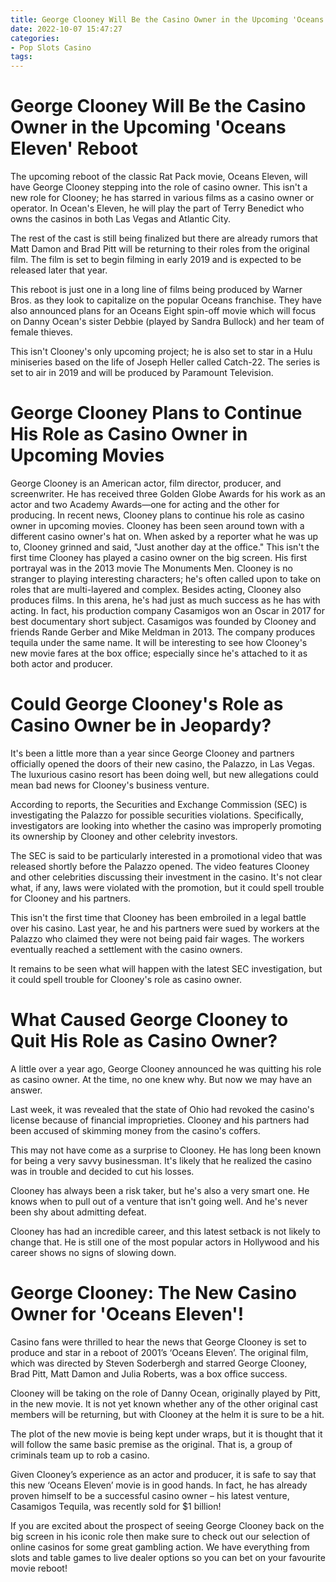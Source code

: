 ```yaml
---
title: George Clooney Will Be the Casino Owner in the Upcoming 'Oceans Eleven' Reboot
date: 2022-10-07 15:47:27
categories:
- Pop Slots Casino
tags:
---
```



#  George Clooney Will Be the Casino Owner in the Upcoming 'Oceans Eleven' Reboot

The upcoming reboot of the classic Rat Pack movie, Oceans Eleven, will have George Clooney stepping into the role of casino owner. This isn't a new role for Clooney; he has starred in various films as a casino owner or operator. In Ocean's Eleven, he will play the part of Terry Benedict who owns the casinos in both Las Vegas and Atlantic City.

The rest of the cast is still being finalized but there are already rumors that Matt Damon and Brad Pitt will be returning to their roles from the original film. The film is set to begin filming in early 2019 and is expected to be released later that year.

This reboot is just one in a long line of films being produced by Warner Bros. as they look to capitalize on the popular Oceans franchise. They have also announced plans for an Oceans Eight spin-off movie which will focus on Danny Ocean's sister Debbie (played by Sandra Bullock) and her team of female thieves.

This isn't Clooney's only upcoming project; he is also set to star in a Hulu miniseries based on the life of Joseph Heller called Catch-22. The series is set to air in 2019 and will be produced by Paramount Television.

#  George Clooney Plans to Continue His Role as Casino Owner in Upcoming Movies

George Clooney is an American actor, film director, producer, and screenwriter. He has received three Golden Globe Awards for his work as an actor and two Academy Awards—one for acting and the other for producing.
In recent news, Clooney plans to continue his role as casino owner in upcoming movies. Clooney has been seen around town with a different casino owner's hat on.
When asked by a reporter what he was up to, Clooney grinned and said, "Just another day at the office."
This isn't the first time Clooney has played a casino owner on the big screen. His first portrayal was in the 2013 movie The Monuments Men. Clooney is no stranger to playing interesting characters; he's often called upon to take on roles that are multi-layered and complex.
Besides acting, Clooney also produces films. In this arena, he's had just as much success as he has with acting. In fact, his production company Casamigos won an Oscar in 2017 for best documentary short subject. 
Casamigos was founded by Clooney and friends Rande Gerber and Mike Meldman in 2013. The company produces tequila under the same name. 
It will be interesting to see how Clooney's new movie fares at the box office; especially since he's attached to it as both actor and producer.

#  Could George Clooney's Role as Casino Owner be in Jeopardy?

It's been a little more than a year since George Clooney and partners officially opened the doors of their new casino, the Palazzo, in Las Vegas. The luxurious casino resort has been doing well, but new allegations could mean bad news for Clooney's business venture.

According to reports, the Securities and Exchange Commission (SEC) is investigating the Palazzo for possible securities violations. Specifically, investigators are looking into whether the casino was improperly promoting its ownership by Clooney and other celebrity investors.

The SEC is said to be particularly interested in a promotional video that was released shortly before the Palazzo opened. The video features Clooney and other celebrities discussing their investment in the casino. It's not clear what, if any, laws were violated with the promotion, but it could spell trouble for Clooney and his partners.

This isn't the first time that Clooney has been embroiled in a legal battle over his casino. Last year, he and his partners were sued by workers at the Palazzo who claimed they were not being paid fair wages. The workers eventually reached a settlement with the casino owners.

It remains to be seen what will happen with the latest SEC investigation, but it could spell trouble for Clooney's role as casino owner.

#  What Caused George Clooney to Quit His Role as Casino Owner?

A little over a year ago, George Clooney announced he was quitting his role as casino owner. At the time, no one knew why. But now we may have an answer.

Last week, it was revealed that the state of Ohio had revoked the casino's license because of financial improprieties. Clooney and his partners had been accused of skimming money from the casino's coffers.

This may not have come as a surprise to Clooney. He has long been known for being a very savvy businessman. It's likely that he realized the casino was in trouble and decided to cut his losses.

 Clooney has always been a risk taker, but he's also a very smart one. He knows when to pull out of a venture that isn't going well. And he's never been shy about admitting defeat.

Clooney has had an incredible career, and this latest setback is not likely to change that. He is still one of the most popular actors in Hollywood and his career shows no signs of slowing down.

#  George Clooney: The New Casino Owner for 'Oceans Eleven'!

Casino fans were thrilled to hear the news that George Clooney is set to produce and star in a reboot of 2001’s ‘Oceans Eleven’. The original film, which was directed by Steven Soderbergh and starred George Clooney, Brad Pitt, Matt Damon and Julia Roberts, was a box office success.

Clooney will be taking on the role of Danny Ocean, originally played by Pitt, in the new movie. It is not yet known whether any of the other original cast members will be returning, but with Clooney at the helm it is sure to be a hit.

The plot of the new movie is being kept under wraps, but it is thought that it will follow the same basic premise as the original. That is, a group of criminals team up to rob a casino.

Given Clooney’s experience as an actor and producer, it is safe to say that this new ‘Oceans Eleven’ movie is in good hands. In fact, he has already proven himself to be a successful casino owner – his latest venture, Casamigos Tequila, was recently sold for $1 billion!

If you are excited about the prospect of seeing George Clooney back on the big screen in his iconic role then make sure to check out our selection of online casinos for some great gambling action. We have everything from slots and table games to live dealer options so you can bet on your favourite movie reboot!